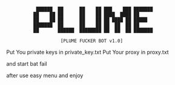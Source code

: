 

               ██████  ██      ██    ██ ███    ███ ███████ 
              ██    ██ ██      ██    ██ ████  ████ ██      
              ██    ██ ██      ██    ██ ██ ████ ██ █████   
              ███████  ██      ██    ██ ██  ██  ██ ██      
              ██       ██████  ████████ ██  ██  ██ ███████
                                        
                        [PLUME FUCKER BOT v1.0]


Put You private keys in private_key.txt
Put Your proxy in proxy.txt

and start bat fail

after use easy menu and enjoy
